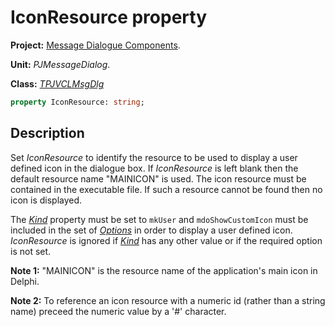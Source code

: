 # IconResource property #

**Project:** [Message Dialogue Components](../API.md).

**Unit:** _PJMessageDialog_.

**Class:** _[TPJVCLMsgDlg](./TPJVCLMsgDlg.md)_

```pascal
property IconResource: string;
```

## Description ##

Set _IconResource_ to identify the resource to be used to display a user defined icon in the dialogue box. If _IconResource_ is left blank then the default resource name "MAINICON" is used. The icon resource must be contained in the executable file. If such a resource cannot be found then no icon is displayed.

The _[Kind](./TPJVCLMsgDlg-Kind.md)_ property must be set to `mkUser` and `mdoShowCustomIcon` must be included in the set of _[Options](./TPJVCLMsgDlg-Options.md)_ in order to display a user defined icon. _IconResource_ is ignored if _[Kind](./TPJVCLMsgDlg-Kind.md)_ has any other value or if the required option is not set.

**Note 1:** "MAINICON" is the resource name of the application's main icon in Delphi.

**Note 2:** To reference an icon resource with a numeric id (rather than a string name) preceed the numeric value by a '#' character.